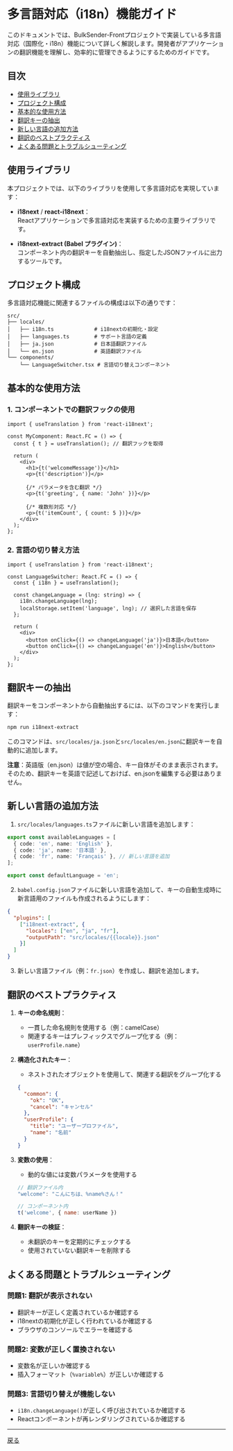 # 多言語対応（i18n）機能ガイド

このドキュメントでは、BulkSender-Frontプロジェクトで実装している多言語対応（国際化・i18n）機能について詳しく解説します。開発者がアプリケーションの翻訳機能を理解し、効率的に管理できるようにするためのガイドです。

## 目次
- [使用ライブラリ](#使用ライブラリ)
- [プロジェクト構成](#プロジェクト構成)
- [基本的な使用方法](#基本的な使用方法)
- [翻訳キーの抽出](#翻訳キーの抽出)
- [新しい言語の追加方法](#新しい言語の追加方法)
- [翻訳のベストプラクティス](#翻訳のベストプラクティス)
- [よくある問題とトラブルシューティング](#よくある問題とトラブルシューティング)

## 使用ライブラリ

本プロジェクトでは、以下のライブラリを使用して多言語対応を実現しています：

- **i18next** / **react-i18next**：  
  Reactアプリケーションで多言語対応を実装するための主要ライブラリです。
  
- **i18next-extract (Babel プラグイン)**：  
  コンポーネント内の翻訳キーを自動抽出し、指定したJSONファイルに出力するツールです。

## プロジェクト構成

多言語対応機能に関連するファイルの構成は以下の通りです：

```
src/
├── locales/
│   ├── i18n.ts             # i18nextの初期化・設定
│   ├── languages.ts        # サポート言語の定義
│   ├── ja.json             # 日本語翻訳ファイル
│   └── en.json             # 英語翻訳ファイル
└── components/
    └── LanguageSwitcher.tsx # 言語切り替えコンポーネント
```

## 基本的な使用方法

### 1. コンポーネントでの翻訳フックの使用

```tsx
import { useTranslation } from 'react-i18next';

const MyComponent: React.FC = () => {
  const { t } = useTranslation(); // 翻訳フックを取得
  
  return (
    <div>
      <h1>{t('welcomeMessage')}</h1>
      <p>{t('description')}</p>
      
      {/* パラメータを含む翻訳 */}
      <p>{t('greeting', { name: 'John' })}</p>
      
      {/* 複数形対応 */}
      <p>{t('itemCount', { count: 5 })}</p>
    </div>
  );
};
```

### 2. 言語の切り替え方法

```tsx
import { useTranslation } from 'react-i18next';

const LanguageSwitcher: React.FC = () => {
  const { i18n } = useTranslation();
  
  const changeLanguage = (lng: string) => {
    i18n.changeLanguage(lng);
    localStorage.setItem('language', lng); // 選択した言語を保存
  };
  
  return (
    <div>
      <button onClick={() => changeLanguage('ja')}>日本語</button>
      <button onClick={() => changeLanguage('en')}>English</button>
    </div>
  );
};
```

## 翻訳キーの抽出

翻訳キーをコンポーネントから自動抽出するには、以下のコマンドを実行します：

```bash
npm run i18next-extract
```

このコマンドは、`src/locales/ja.json`と`src/locales/en.json`に翻訳キーを自動的に追加します。

**注意**：英語版（en.json）は値が空の場合、キー自体がそのまま表示されます。そのため、翻訳キーを英語で記述しておけば、en.jsonを編集する必要はありません。

## 新しい言語の追加方法

1. `src/locales/languages.ts`ファイルに新しい言語を追加します：

```typescript
export const availableLanguages = [
  { code: 'en', name: 'English' },
  { code: 'ja', name: '日本語' },
  { code: 'fr', name: 'Français' }, // 新しい言語を追加
];

export const defaultLanguage = 'en';
```

2. `babel.config.json`ファイルに新しい言語を追加して、キーの自動生成時に新言語用のファイルも作成されるようにします：

```json
{
  "plugins": [
    ["i18next-extract", {
      "locales": ["en", "ja", "fr"],
      "outputPath": "src/locales/{{locale}}.json"
    }]
  ]
}
```

3. 新しい言語ファイル（例：`fr.json`）を作成し、翻訳を追加します。

## 翻訳のベストプラクティス

1. **キーの命名規則**：
   - 一貫した命名規則を使用する（例：camelCase）
   - 関連するキーはプレフィックスでグループ化する（例：`userProfile.name`）

2. **構造化されたキー**：
   - ネストされたオブジェクトを使用して、関連する翻訳をグループ化する
   ```json
   {
     "common": {
       "ok": "OK",
       "cancel": "キャンセル"
     },
     "userProfile": {
       "title": "ユーザープロファイル",
       "name": "名前"
     }
   }
   ```

3. **変数の使用**：
   - 動的な値には変数パラメータを使用する
   ```jsx
   // 翻訳ファイル内
   "welcome": "こんにちは、%name%さん！"
   
   // コンポーネント内
   t('welcome', { name: userName })
   ```

4. **翻訳キーの検証**：
   - 未翻訳のキーを定期的にチェックする
   - 使用されていない翻訳キーを削除する

## よくある問題とトラブルシューティング

### 問題1: 翻訳が表示されない
- 翻訳キーが正しく定義されているか確認する
- i18nextの初期化が正しく行われているか確認する
- ブラウザのコンソールでエラーを確認する

### 問題2: 変数が正しく置換されない
- 変数名が正しいか確認する
- 插入フォーマット（`%variable%`）が正しいか確認する

### 問題3: 言語切り替えが機能しない
- `i18n.changeLanguage()`が正しく呼び出されているか確認する
- Reactコンポーネントが再レンダリングされているか確認する

---

[戻る](../)